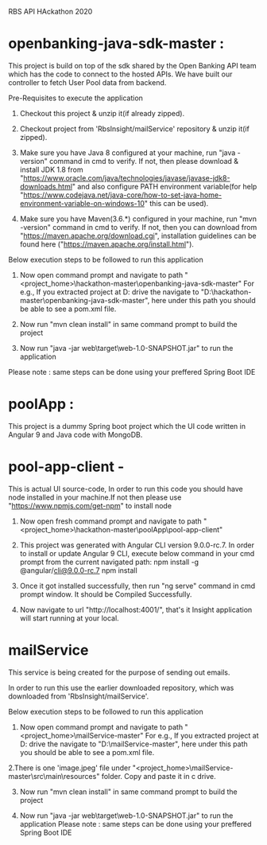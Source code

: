 RBS API HAckathon 2020

# openbanking-java-sdk-master :
This project is build on top of the sdk shared by the Open Banking API team which has the code to connect to the hosted APIs.
We have built our controller to fetch User Pool data from backend.


Pre-Requisites to execute the application
1. Checkout this project & unzip it(if already zipped).

2. Checkout project from 'RbsInsight/mailService' repository & unzip it(if zipped).

3. Make sure you have Java 8 configured at your machine, run "java -version" command in cmd to verify. 
   If not, then please download & install JDK 1.8 from "https://www.oracle.com/java/technologies/javase/javase-jdk8-downloads.html" 
   and also configure PATH environment variable(for help "https://www.codejava.net/java-core/how-to-set-java-home-environment-variable-on-windows-10" this can be used).

4. Make sure you have Maven(3.6.*) configured in your machine, run "mvn -version" command in cmd to verify.
   If not, then you can download from "https://maven.apache.org/download.cgi", installation guidelines can be found here ("https://maven.apache.org/install.html").


Below execution steps to be followed to run this application

1. Now open command prompt and navigate to path "<project_home>\hackathon-master\openbanking-java-sdk-master" 
   For e.g., If you extracted project at D: drive the navigate to "D:\hackathon-master\openbanking-java-sdk-master", here under this path you should be able to see a pom.xml file.


2. Now run "mvn clean install" in same command prompt to build the project

3. Now run "java -jar web\target\web-1.0-SNAPSHOT.jar" to run the application

Please note : same steps can be done using your preffered Spring Boot IDE


# poolApp :
This project is a dummy Spring boot project which the UI code written in Angular 9 and Java code with MongoDB.

# pool-app-client -
This is actual UI source-code, In order to run this code you should have node installed in your machine.If not then please use "https://www.npmjs.com/get-npm" to install node

1. Now open fresh command prompt and navigate to path "<project_home>\hackathon-master\poolApp\pool-app-client"

2. This project was generated with Angular CLI version 9.0.0-rc.7.
In order to install or update Angular 9 CLI, execute below command in your cmd prompt from the current navigated path:
npm install -g @angular/cli@9.0.0-rc.7
npm install

3. Once it got installed successfully, then run "ng serve" command in cmd prompt window. It should be Compiled Successfully.

4. Now navigate to url "http://localhost:4001/", that's it Insight application will start running at your local.

# mailService
This service is being created for the purpose of sending out emails.

In order to run this use the earlier downloaded repository, which was downloaded from 'RbsInsight/mailService'.

Below execution steps to be followed to run this application
1. Now open command prompt and navigate to path "<project_home>\mailService-master" 
   For e.g., If you extracted project at D: drive the navigate to "D:\\mailService-master", here under this path you should be able to see a pom.xml file.
   
2.There is one 'image.jpeg' file under "<project_home>\mailService-master\src\main\resources" folder. Copy and paste it in c drive.

3. Now run "mvn clean install" in same command prompt to build the project

4. Now run "java -jar web\target\web-1.0-SNAPSHOT.jar" to run the application
Please note : same steps can be done using your preffered Spring Boot IDE